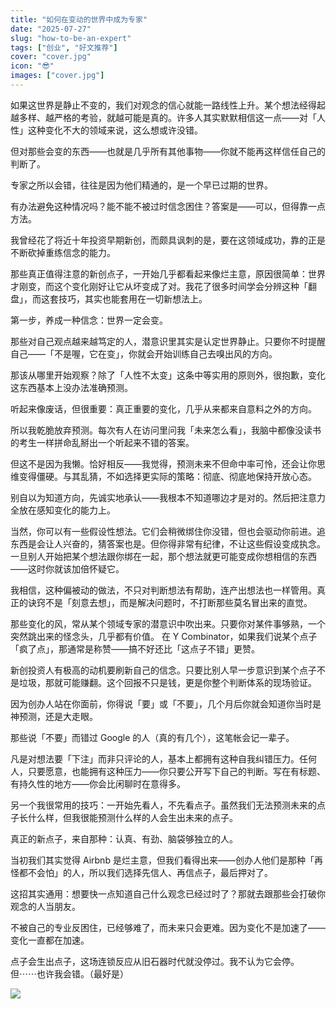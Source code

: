 ```yaml
---
title: "如何在变动的世界中成为专家"
date: "2025-07-27"
slug: "how-to-be-an-expert"
tags: ["创业", "好文推荐"]
cover: "cover.jpg"
icon: "😎"
images: ["cover.jpg"]
---
```

如果这世界是静止不变的，我们对观念的信心就能一路线性上升。某个想法经得起越多样、越严格的考验，就越可能是真的。许多人其实默默相信这一点——对「人性」这种变化不大的领域来说，这么想或许没错。



但对那些会变的东西——也就是几乎所有其他事物——你就不能再这样信任自己的判断了。



专家之所以会错，往往是因为他们精通的，是一个早已过期的世界。



有办法避免这种情况吗？能不能不被过时信念困住？答案是——可以，但得靠一点方法。



我曾经花了将近十年投资早期新创，而颇具讽刺的是，要在这领域成功，靠的正是不断砍掉重练信念的能力。



那些真正值得注意的新创点子，一开始几乎都看起来像烂主意，原因很简单：世界才刚变，而这个变化刚好让它从坏变成了对。我花了很多时间学会分辨这种「翻盘」，而这套技巧，其实也能套用在一切新想法上。



第一步，养成一种信念：世界一定会变。



那些对自己观点越来越笃定的人，潜意识里其实是认定世界静止。只要你不时提醒自己——「不是喔，它在变」，你就会开始训练自己去嗅出风的方向。



那该从哪里开始观察？除了「人性不太变」这条中等实用的原则外，很抱歉，变化这东西基本上没办法准确预测。



听起来像废话，但很重要：真正重要的变化，几乎从来都来自意料之外的方向。



所以我乾脆放弃预测。每次有人在访问里问我「未来怎么看」，我脑中都像没读书的考生一样拼命乱掰出一个听起来不错的答案。



但这不是因为我懒。恰好相反——我觉得，预测未来不但命中率可怜，还会让你思维变得僵硬。与其乱猜，不如选择更实际的策略：彻底、彻底地保持开放心态。



别自以为知道方向，先诚实地承认——我根本不知道哪边才是对的。然后把注意力全放在感知变化的能力上。



当然，你可以有一些假设性想法。它们会稍微绑住你没错，但也会驱动你前进。追东西是会让人兴奋的，猜答案也是。但你得非常有纪律，不让这些假设变成执念。
一旦别人开始把某个想法跟你绑在一起，那个想法就更可能变成你想相信的东西——这时你就该加倍怀疑它。



我相信，这种偏被动的做法，不只对判断想法有帮助，连产出想法也一样管用。真正的诀窍不是「刻意去想」，而是解决问题时，不打断那些莫名冒出来的直觉。



那些变化的风，常从某个领域专家的潜意识中吹出来。只要你对某件事够熟，一个突然跳出来的怪念头，几乎都有价值。
在 Y Combinator，如果我们说某个点子「疯了点」，那通常是称赞——搞不好还比「这点子不错」更赞。



新创投资人有极高的动机要刷新自己的信念。只要比别人早一步意识到某个点子不是垃圾，那就可能赚翻。这个回报不只是钱，更是你整个判断体系的现场验证。



因为创办人站在你面前，你得说「要」或「不要」，几个月后你就会知道你当时是神预测，还是大走眼。



那些说「不要」而错过 Google 的人（真的有几个），这笔帐会记一辈子。



凡是对想法要「下注」而非只评论的人，基本上都拥有这种自我纠错压力。任何人，只要愿意，也能拥有这种压力——你只要公开写下自己的判断。写在有标题、有持久性的地方——你会比闲聊时在意得多。



另一个我很常用的技巧：一开始先看人，不先看点子。虽然我们无法预测未来的点子长什么样，但我很能预测什么样的人会生出未来的点子。



真正的新点子，来自那种：认真、有劲、脑袋够独立的人。



当初我们其实觉得 Airbnb 是烂主意，但我们看得出来——创办人他们是那种「再怪都不会怕」的人，所以我们选择先信人、再信点子，最后押对了。



这招其实通用：想要快一点知道自己什么观念已经过时了？那就去跟那些会打破你观念的人当朋友。



不被自己的专业反困住，已经够难了，而未来只会更难。因为变化不是加速了——变化一直都在加速。



点子会生出点子，这场连锁反应从旧石器时代就没停过。我不认为它会停。
但⋯⋯也许我会错。（最好是）




![](https://prod-files-secure.s3.us-west-2.amazonaws.com/112d0858-5090-4d34-a606-b75eb8d65fd2/46476355-9cf3-4e99-9b7a-3531bc426380/1000202064.png?X-Amz-Algorithm=AWS4-HMAC-SHA256&X-Amz-Content-Sha256=UNSIGNED-PAYLOAD&X-Amz-Credential=ASIAZI2LB466R4G4DCVO%2F20250807%2Fus-west-2%2Fs3%2Faws4_request&X-Amz-Date=20250807T164653Z&X-Amz-Expires=3600&X-Amz-Security-Token=IQoJb3JpZ2luX2VjEFkaCXVzLXdlc3QtMiJGMEQCIE9Ku%2F0Guw81s71BEghGLpr83m%2BIsRj6XXFluus%2BcX1wAiBtkpvCns4N169nlqNwgwkkVAGeh3OpJ8Ck0PXnATP%2BgCqIBAiS%2F%2F%2F%2F%2F%2F%2F%2F%2F%2F8BEAAaDDYzNzQyMzE4MzgwNSIMGQaSjWmlJP%2F3znxuKtwDEjjM%2FdJ4DC7OD%2B1ALcXMPuv%2Fv8CQFyPp5Md0U5tmC%2FBDeqf9Hwz6c3ZUms5KHXrCzlnjTBmikxCPMzFd5gryTpigO4CWs2ntuz%2BQOParrqev7szZOo7hDB%2F8PEwp1xgowr60fUgucf2SGhcCf2pyRQzP9nsnTGLPvYS1JsKPhIm4uKSpWl4mIZnFaWNgXuxgF26Gq970QRdhvzfnT12Oa1H5rMSpH0%2Bb%2FxK2%2FJP5rL7sDOX3eaLn8IWvuWdRGRn4ctn2hjz5H%2BHVJgUK8V8qCDOAjt43we%2Bp3ARiPOky6nOi83XqVwZCWckpdUgoMxtGzeazCJSFs0rL%2FlfhjdZ6TzeCHvBDfKtV1MQSvX9zkYZPT3fjOMhXjE3magO%2B8Hd8Oxp6f4nv4%2FeD7w5NOWDOQmBdL3k1H7Ks0oOOKtB2Ol8dMrlAzynSQCnwyOuvEXJM9HlrXGohDfqMTEnWLcqoq6%2BPBz3oTH9n6BCe3RR53ZIicnenwgTH2gAXtom%2FJ3pNGZQ5doe%2BpxIasZkYurdSYXE18TWInsI9rNeQU2iduZUq7ls1iIArjE34bTobyFhDGjl%2F9xPlKLj1XwgRDWaZf%2Fz3AyX9TIXTnZx%2BwxVRj%2BRFXjyBG9snconWpJIw1q7TxAY6pgGHl48xHDLKnt%2FhofgZLM3uK9jdyq3%2FygiE1vBsU3wnumIZORNuLlzlWRgaTjtZS65Zin%2BnBNZoI2HZrkTYnlKOffGOfO%2BvOY0x1bM18Pq%2B7dTOl6irfIRJYryrI2GalzXL1X75c%2Bc60z1Z1gITKq8wW1hPDA%2BRf8SliqrjfHKSfsAykFD8FtwpDyiRJAxBVCAcouPp7TRs0W0RxV5HOHq%2FDAtYbaKY&X-Amz-Signature=1c181500b0b5d0602283fac9034aef7409aef8716645532abc046b09f2c3929a&X-Amz-SignedHeaders=host&x-amz-checksum-mode=ENABLED&x-id=GetObject)

